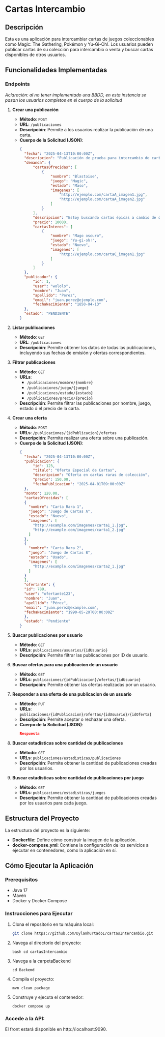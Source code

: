 # Cartas Intercambio

## Descripción
Esta es una aplicación para intercambiar cartas de juegos coleccionables como Magic: The Gathering, Pokémon y Yu-Gi-Oh!. Los usuarios pueden publicar cartas de su colección para intercambio o venta y buscar cartas disponibles de otros usuarios.

## Funcionalidades Implementadas

### Endpoints

*Aclaración: al no tener implementado una BBDD, en esta instancia se pasan los usuarios completos en el cuerpo de la solicitud*

1. **Crear una publicación**
    - **Método**: `POST`
    - **URL**: `/publicaciones`
    - **Descripción**: Permite a los usuarios realizar la publicación de una carta.
    - **Cuerpo de la Solicitud (JSON)**:
      ```json
      {
        "fecha": "2025-04-13T10:00:00Z",
        "descripcion": "Publicación de prueba para intercambio de cartas",
        "demanda": {
            "cartasOfrecidas": [
                {
                    "nombre": "Blastoise",
                    "juego": "Magic",
                    "estado": "Maso",
                    "imagenes": [
                        "http://ejemplo.com/cartaA_imagen1.jpg",
                        "http://ejemplo.com/cartaA_imagen2.jpg"
                    ]
                }
            ],
            "descripcion": "Estoy buscando cartas épicas a cambio de cartas raras.",
            "precio": 10000,
            "cartasInteres": [
                {
                    "nombre": "Mago oscuro",
                    "juego": "Yu-gi-oh!",
                    "estado": "Nuevo",
                    "imagenes": [
                        "http://ejemplo.com/cartaC_imagen1.jpg"
                    ]
                }
            ]
        },
        "publicador": {
            "id": 1,
            "user": "wololo",
            "nombre": "Juan",
            "apellido": "Perez",
            "email": "juan.perez@ejemplo.com",
            "fechaNacimiento": "1850-04-13"
        },
        "estado": "PENDIENTE"
      }
2. **Listar publicaciones**
    - **Método**: `GET`
    - **URL**: `/publicaciones`
    - **Descripción**: Permite obtener los datos de todas las publicaciones, incluyendo sus fechas de emisión y ofertas correspondientes.
 3. **Filtrar publicaciones**
    - **Método**: `GET`
    - **URLs**: 
        - `/publicaciones/nombre/{nombre}`
        - `/publicaciones/juego/{juego}`
        - `/publicaciones/estado/{estado}`
        - `/publicaciones/precio/{precio}`     
    - **Descripción**: Permite filtrar las publicaciones por nombre, juego, estado ó el precio de la carta.
 4. **Crear una oferta**
    - **Método**: `POST`
    - **URLs**: `/publicaciones/{idPublicacion}/ofertas`     
    - **Descripción**: Permite realizar una oferta sobre una publicación.
    - **Cuerpo de la Solicitud (JSON)**:
      ```json
      {
        "fecha": "2025-04-13T10:00:00Z",
        "publicacion": {
            "id": 123,
            "titulo": "Oferta Especial de Cartas",
            "descripcion": "Oferta en cartas raras de colección",
            "precio": 150.00,
            "fechaPublicacion": "2025-04-01T09:00:00Z"
        },
        "monto": 120.00,
        "cartasOfrecidas": [
        {
          "nombre": "Carta Rara 1",
          "juego": "Juego de Cartas A",
          "estado": "Nuevo",
          "imagenes": [
            "http://example.com/imagenes/carta1_1.jpg",
            "http://example.com/imagenes/carta1_2.jpg"
          ]
        },
        {
          "nombre": "Carta Rara 2",
          "juego": "Juego de Cartas B",
          "estado": "Usado",
          "imagenes": [
            "http://example.com/imagenes/carta2_1.jpg"
          ]
        }
        ],
        "ofertante": {
        "id": 789,
        "user": "ofertante123",
        "nombre": "Juan",
        "apellido": "Pérez",
        "email": "juan.perez@example.com",
        "fechaNacimiento": "1990-05-20T00:00:00Z"
        },
        "estado": "Pendiente"
      }
 5. **Buscar publicaciones por usuario**
    - **Método**: `GET`
    - **URLs**: `publicaciones/usuarios/{idUsuario}`     
    - **Descripción**: Permite filtrar las publicaciones por ID de usuario.

 6. **Buscar ofertas para una publicacion de un usuario**
    - **Método**: `GET`
    - **URLs**: `publicaciones/{idPublicacion}/ofertas/{idUsuario}`     
    - **Descripción**: Permite obtener las ofertas realizadas por un usuario.
   
7. **Responder a una oferta de una publicacion de un usuario**
   - **Método**: `PUT`
   - **URLs**: `publicaciones/{idPublicacion}/ofertas/{idUsuario}/{idOferta}`     
   - **Descripción**: Permite aceptar o rechazar una oferta.
   - **Cuerpo de la Solicitud (JSON)**:
      ```json
      Respuesta
 
 8. **Buscar estadisticas sobre cantidad de publicaciones**
    - **Método**: `GET`
    - **URLs**: `publicaciones/estadisticas/publicaciones`     
    - **Descripción**: Permite obtener la cantidad de publicaciones creadas por los usuarios.
   
 9. **Buscar estadisticas sobre cantidad de publicaciones por juego**
    - **Método**: `GET`
    - **URLs**: `publicaciones/estadisticas/juegos`     
    - **Descripción**: Permite obtener la cantidad de publicaciones creadas por los usuarios para cada juego.
      
## Estructura del Proyecto

La estructura del proyecto es la siguiente:

- **Dockerfile**: Define cómo construir la imagen de la aplicación.
- **docker-compose.yml**: Contiene la configuración de los servicios a ejecutar en contenedores, como la aplicación en sí.

## Cómo Ejecutar la Aplicación

### Prerequisitos

- Java 17
- Maven
- Docker y Docker Compose

### Instrucciones para Ejecutar

1. Clona el repositorio en tu máquina local:
   ```bash
   git clone https://github.com/Dylanhurtado1/cartasIntercambio.git

2. Navega al directorio del proyecto:

    ```bash cd cartasIntercambio```
3. Navega a la carpetaBackend

   ```cd Backend```

4. Compila el proyecto:

    ```mvn clean package```

5. Construye y ejecuta el contenedor:

    ```docker compose up```

### Accede a la API:

El front estará disponible en http://localhost:9090.


